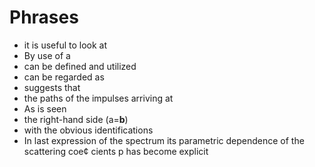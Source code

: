 # Phrases

- it is useful to look at
- By use of a
- can be defined and utilized
- can be regarded as
- suggests that
- the paths of the impulses arriving at
- As is seen
- the right-hand side (a=**b**)
- with the obvious identifications
- In last expression of the spectrum its parametric dependence of the scattering coe¢ cients p has become explicit